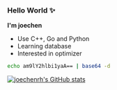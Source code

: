 ### Hello World ✨

**I'm joechen**

- Use C++, Go and Python
- Learning database
- Interested in optimizer

```bash
echo am9lY2hlbi1yaA== | base64 -d
```

[![joechenrh's GitHub stats](https://github-readme-stats.vercel.app/api?username=joechenrh)](https://github.com/anuraghazra/github-readme-stats)
